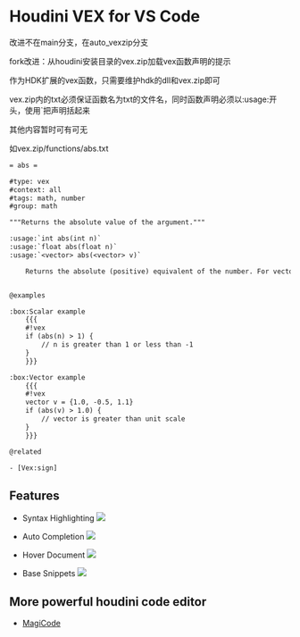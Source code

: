 # Houdini VEX for VS Code

改进不在main分支，在auto_vexzip分支

fork改进：从houdini安装目录的vex.zip加载vex函数声明的提示

作为HDK扩展的vex函数，只需要维护hdk的dll和vex.zip即可

vex.zip内的txt必须保证函数名为txt的文件名，同时函数声明必须以:usage:开头，使用`把声明括起来

其他内容暂时可有可无

如vex.zip/functions/abs.txt
```txt
= abs =

#type: vex
#context: all
#tags: math, number
#group: math

"""Returns the absolute value of the argument."""

:usage:`int abs(int n)`
:usage:`float abs(float n)`
:usage:`<vector> abs(<vector> v)`

    Returns the absolute (positive) equivalent of the number. For vectors, this is done per-component.


@examples

:box:Scalar example
    {{{
    #!vex
    if (abs(n) > 1) {
        // n is greater than 1 or less than -1
    }
    }}}

:box:Vector example
    {{{
    #!vex
    vector v = {1.0, -0.5, 1.1}
    if (abs(v) > 1.0) {
        // vector is greater than unit scale
    }
    }}}

@related

- [Vex:sign]
```

## Features

- Syntax Highlighting
![](https://raw.githubusercontent.com/supernova-explosion/houdini-vex-vscode-extension/main/images/syntax.png)

- Auto Completion
![](https://raw.githubusercontent.com/supernova-explosion/houdini-vex-vscode-extension/main/images/completion.png)

- Hover Document
![](https://raw.githubusercontent.com/supernova-explosion/houdini-vex-vscode-extension/main/images/hover.png)

- Base Snippets
![](https://raw.githubusercontent.com/supernova-explosion/houdini-vex-vscode-extension/main/images/snippets.png)

## More powerful houdini code editor

* [MagiCode](https://unrealhoudini.gumroad.com/l/rawnh)